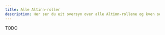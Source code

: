 ```yaml
---
title: Alle Altinn-roller
description: Her ser du eit oversyn over alle Altinn-rollene og kven som får disse forhåndstildelt.
---
```


TODO